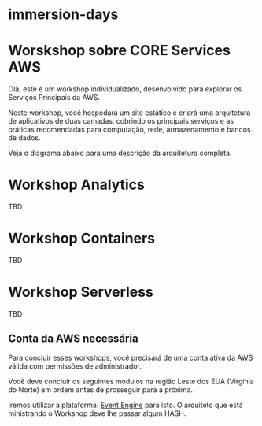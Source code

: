 # immersion-days

# Worskshop sobre CORE Services AWS

Olá, este é um workshop individualizado, desenvolvido para explorar os Serviços Principais da AWS.

Neste workshop, você hospedará um site estático e criará uma arquitetura de aplicativos de duas camadas, cobrindo os principais serviços e as práticas recomendadas para computação, rede, armazenamento e bancos de dados.

Veja o diagrama abaixo para uma descrição da arquitetura completa.

# Workshop Analytics

TBD

# Workshop Containers

TBD

# Workshop Serverless

TBD


## Conta da AWS necessária
Para concluir esses workshops, você precisará de uma conta ativa da AWS válida com permissões de administrador. 

Você deve concluir os seguintes módulos na região Leste dos EUA (Virgínia do Norte) em ordem antes de prosseguir para a próxima.

Iremos utilizar a plataforma: [Event Engine](https://dashboard.eventengine.run/login) para isto. O arquiteto que está ministrando o Workshop deve lhe passar algum HASH.
